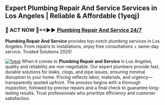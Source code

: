 ## Expert Plumbing Repair And Service Services in Los Angeles | Reliable & Affordable (1yeqj)  

<h3>🚿 ACT NOW 🌟==►► <a href="https://tinyurl.com/2ne6vx2x" rel="nofollow">Plumbing Repair And Service 24/7</a></h3>

**Plumbing Repair And Service** provides top-notch plumbing services in Los Angeles. From repairs to installations, enjoy free consultations + same-day service. Trusted Solutions 2025!

[![1yeqj](https://i.imgur.com/4PFF4AK.jpeg)](https://tinyurl.com/2ne6vx2x)
When it comes to **Plumbing Repair and Service** in Los Angeles, quality and reliability are non-negotiable. Our expert plumbers provide fast, durable solutions for leaks, clogs, and pipe issues, ensuring minimal disruption to your home. Pricing reflects labor, materials, and urgency—transparently quoted upfront. The process begins with a thorough inspection, followed by precise repairs and a final check to guarantee long-lasting results. Trust professionals who prioritize efficiency and customer satisfaction.